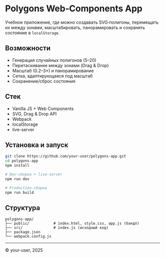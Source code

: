 # Polygons Web‑Components App

Учебное приложение, где можно создавать SVG‑полигоны, перемещать их между зонами, масштабировать, панорамировать и сохранять состояние в `localStorage`.

## Возможности

- Генерация случайных полигонов (5–20)
- Перетаскивание между зонами (Drag & Drop)
- Масштаб (0.2–3×) и панорамирование
- Сетка, адаптирующаяся под масштаб
- Сохранение/сброс состояния

## Стек

- Vanilla JS + Web Components
- SVG, Drag & Drop API
- Webpack
- localStorage
- live-server

## Установка и запуск

```bash
git clone https://github.com/your-user/polygons-app.git
cd polygons-app
npm install

# Dev-сборка + live-server
npm run dev

# Production-сборка
npm run build
```

## Структура

```
polygons-app/
├── public/           # index.html, style.css, app.js (бандл)
├── src/              # index.js (исходный код)
├── package.json
└── webpack.config.js
```

---

© your-user, 2025
